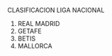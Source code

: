 <P> CLASIFICACION LIGA NACIONAL <P>
<OL>
 <LI>  REAL MADRID
<LI> GETAFE
 <LI> BETIS
   <LI> MALLORCA
     </OL>     
       

